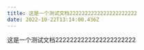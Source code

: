 ```yaml
---
title: 这是一个测试文档2222222222222222222222
date: 2022-10-22T13:14:00.436Z
---
```

这是一个测试文档2222222222222222222222